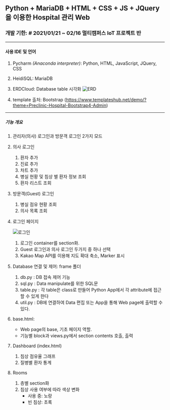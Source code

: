 ## Python + MariaDB + HTML + CSS + JS + JQuery을 이용한 Hospital 관리 Web

### 개발 기한: # 2021/01/21 ~ 02/16 멀티캠퍼스 IoT 프로젝트 반
------------------------------------------------------------------
#### 사용 IDE 및 언어
  1. Pycharm *(Anaconda interpreter)*: Python, HTML, JavaScript, JQuery, CSS
  2. HeidiSQL: MariaDB
  3. ERDCloud: Database table 시각화
  ![ERD](https://user-images.githubusercontent.com/37172546/107967359-5abb7180-6ff0-11eb-8825-2e08ac78a28c.jpg)


  5. template 출처: Bootstrap (https://www.templateshub.net/demo/?theme=Preclinic-Hospital-Bootstrap4-Admin)
  ------------------------------------------------------------------
  
##### 기능 개요
  1. 관리자(의사) 로그인과 방문객 로그인 2가지 모드
  2. 의사 로그인
      1. 환자 추가
      2. 진료 추가
      3. 차트 추가
      4. 병실 현황 및 침상 별 환자 정보 조회
      5. 환자 리스트 조회
  
  3. 방문객(Guest) 로그인
      1. 병실 점유 현황 조회
      2. 의사 목록 조회
      
  4. 로그인 페이지
      
      ![로그인](https://user-images.githubusercontent.com/37172546/107968128-52176b00-6ff1-11eb-9f1a-476d6d920acb.JPG)
      1. 로그인 container를 section화.
      2. Guest 로그인과 의사 로그인 두가지 중 하나 선택
      3. Kakao Map API를 이용해 지도 확대 축소, Marker 표시
  
  5. Database 연결 및 제어: frame 폴더
      1. db.py : DB 접속 제어 기능
      2. sql.py : Data manipulate를 위한 SQL문
      3. table.py : 각 table은 class로 만들어 Python App에서 각 attribute에 접근할 수 있게 한다
      4. util.py : DB에 연결하여 Data 편집 또는 App을 통해 Web page에 출력할 수 있다.
  
  6. base.html: 
      - Web page의 base, 기초 페이지 역할. 
      - 기능별 block과 views.py에서 section contents 호출, 출력
  
  7. Dashboard (index.html)
      1. 침상 점유율 그래프
      2. 질병별 환자 통계
  
  8. Rooms
      1. 층별 section화
      2. 침상 사용 여부에 따라 색상 변화
          - 사용 중: 노랑
          - 빈 침상: 초록
